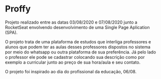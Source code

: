 # Proffy

Projeto realizado entre as datas 03/08/2020 e 07/08/2020 junto a RocketSeat envolvendo desenvolvimento de uma Single Page Aplication (SPA).

O projeto trata de uma plataforma de estudos que interliga professores e alunos que podem ter as aulas desses professores dispostos no sistema por meio do whatsapp ou outra plataforma de sua preferência. Já pelo lado o professor ele pode se cadastrar colocando sua descrição como por exemplo a curricular junto ao preço de sua hora/aula e seu contato.

O projeto foi inspirado ao dia do profissional da educação, 06/08.
